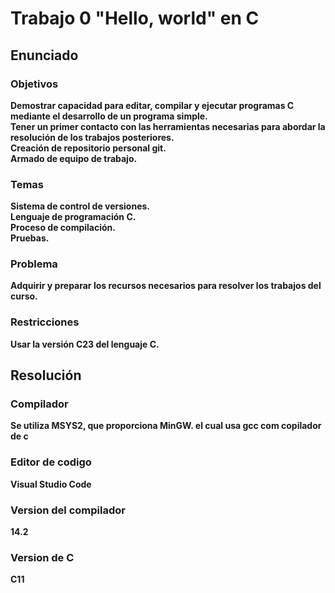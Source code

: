 # Trabajo 0 "Hello, world" en C
## Enunciado
### Objetivos
**Demostrar capacidad para editar, compilar y ejecutar programas C mediante el desarrollo de un programa simple.**  
**Tener un primer contacto con las herramientas necesarias para abordar la resolución de los trabajos posteriores.**  
**Creación de repositorio personal git.**  
**Armado de equipo de trabajo.**  
### Temas
**Sistema de control de versiones.**  
**Lenguaje de programación C.**  
**Proceso de compilación.**  
**Pruebas.**  
### Problema
**Adquirir y preparar los recursos necesarios para resolver los trabajos del curso.**  
### Restricciones
**Usar la versión C23 del lenguaje C.**  
## Resolución  
### Compilador
**Se utiliza MSYS2, que proporciona MinGW. el cual usa gcc com copilador de c**  
### Editor de codigo
**Visual Studio Code**
### Version del compilador
**14.2**
### Version de C
**C11**